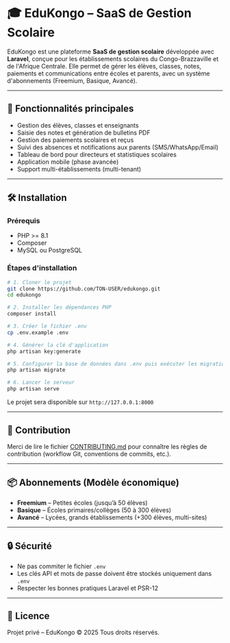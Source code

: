
# 🎓 EduKongo – SaaS de Gestion Scolaire

EduKongo est une plateforme **SaaS de gestion scolaire** développée avec **Laravel**, conçue pour les établissements scolaires du Congo-Brazzaville et de l'Afrique Centrale.
Elle permet de gérer les élèves, classes, notes, paiements et communications entre écoles et parents, avec un système d'abonnements (Freemium, Basique, Avancé).

---

## 🚀 Fonctionnalités principales

* Gestion des élèves, classes et enseignants
* Saisie des notes et génération de bulletins PDF
* Gestion des paiements scolaires et reçus
* Suivi des absences et notifications aux parents (SMS/WhatsApp/Email)
* Tableau de bord pour directeurs et statistiques scolaires
* Application mobile (phase avancée)
* Support multi-établissements (multi-tenant)

---

## 🛠️ Installation

### Prérequis

* PHP >= 8.1
* Composer
* MySQL ou PostgreSQL

### Étapes d'installation

```bash
# 1. Cloner le projet
git clone https://github.com/TON-USER/edukongo.git
cd edukongo

# 2. Installer les dépendances PHP
composer install

# 3. Créer le fichier .env
cp .env.example .env

# 4. Générer la clé d'application
php artisan key:generate

# 5. Configurer la base de données dans .env puis exécuter les migrations
php artisan migrate

# 6. Lancer le serveur
php artisan serve
```

Le projet sera disponible sur `http://127.0.0.1:8000`

--- 

## 👥 Contribution

Merci de lire le fichier [CONTRIBUTING.md](CONTRIBUTING.md) pour connaître les règles de contribution (workflow Git, conventions de commits, etc.).

---

## 📦 Abonnements (Modèle économique)

* **Freemium** – Petites écoles (jusqu’à 50 élèves)
* **Basique** – Écoles primaires/collèges (50 à 300 élèves)
* **Avancé** – Lycées, grands établissements (+300 élèves, multi-sites)

---

## 🔒 Sécurité

* Ne pas commiter le fichier `.env`
* Les clés API et mots de passe doivent être stockés uniquement dans `.env`
* Respecter les bonnes pratiques Laravel et PSR-12

---

## 📜 Licence

Projet privé – EduKongo © 2025
Tous droits réservés.

